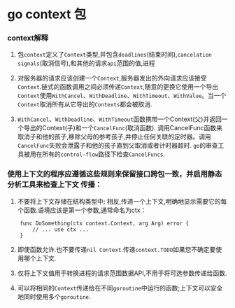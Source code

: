 # go context 包

### context解释

1. 包`context`定义了`Context`类型,并包含`deadlines`(结束时间),`cancelation signals`(取消信号),和其他的请求`api`范围的值,进程

2. 对服务器的请求应该创建一个`Context`,服务器发出的外向请求应该接受`Context`.链式的函数调用之间必须传递`Context`,随意的更换它使用一个导出
`Context`使用`WithCancel`、`WithDeadline`、`WithTimeout`、`WithValue`。当一个`Context`取消所有从它导出的`Contexts`都会被取消.

3. `WithCancel`、`WithDeadline`、`WithTimeout`函数携带一个Context(父)并返回一个导出的Context(子)和一个`CancelFunc`(取消函数).
调用CancelFunc函数来取消子和他的孩子,移除父母的参考孩子,并停止任何关联的定时器。调用`CancelFunc`失败会泄露子和他的孩子直到父取消或者计时器超时.
`go`的审查工具被用在所有的`control-flow`路径下检查`CancelFuncs`.

### 使用上下文的程序应遵循这些规则来保留接口跨包一致，并启用静态分析工具来检查上下文 传播：

1. 不要将上下文存储在结构类型中; 相反,传递一个上下文,明确地显示需要它的每个函数.语境应该是第一个参数,通常命名为ctx：

```
    func DoSomething(ctx context.Context, arg Arg) error {
        // ... use ctx ...
    }
```

2. 即使函数允许.也不要传递`nil Context`.传递`context.TODO`如果您不确定要使用哪个上下文.

3. 仅将上下文值用于转换进程的请求范围数据API,不用于将可选参数传递给函数.

4. 可以将相同的`Context`传递给在不同`goroutine`中运行的函数;上下文可以安全地同时使用多个`goroutine`.